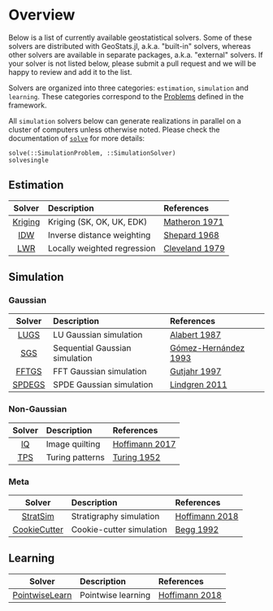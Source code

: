 # Overview

Below is a list of currently available geostatistical solvers.
Some of these solvers are distributed with GeoStats.jl, a.k.a.
"built-in" solvers, whereas other solvers are available in
separate packages, a.k.a. "external" solvers. If your solver
is not listed below, please submit a pull request and we will
be happy to review and add it to the list.

Solvers are organized into three categories: `estimation`, `simulation`
and `learning`. These categories correspond to the [Problems](../problems.md)
defined in the framework.

All `simulation` solvers below can generate realizations in parallel
on a cluster of computers unless otherwise noted. Please check the
documentation of [`solve`](@ref) for more details:

```@docs
solve(::SimulationProblem, ::SimulationSolver)
solvesingle
```

## Estimation

| Solver | Description | References |
|:------:|:------------|:-----------|
| [Kriging](https://github.com/JuliaEarth/GeoStatsSolvers.jl) | Kriging (SK, OK, UK, EDK) | [Matheron 1971](https://books.google.com/books/about/The_Theory_of_Regionalized_Variables_and.html?id=TGhGAAAAYAAJ) |
| [IDW](https://github.com/JuliaEarth/GeoStatsSolvers.jl) | Inverse distance weighting | [Shepard 1968](https://dl.acm.org/citation.cfm?id=810616) |
| [LWR](https://github.com/JuliaEarth/GeoStatsSolvers.jl) | Locally weighted regression | [Cleveland 1979](https://www.jstor.org/stable/2286407) |

## Simulation

### Gaussian

| Solver | Description | References |
|:------:|:------------|:-----------|
| [LUGS](https://github.com/JuliaEarth/GeoStatsSolvers.jl) | LU Gaussian simulation | [Alabert 1987](https://link.springer.com/article/10.1007/BF00897191) |
| [SGS](https://github.com/JuliaEarth/GeoStatsSolvers.jl) | Sequential Gaussian simulation | [Gómez-Hernández 1993](https://link.springer.com/chapter/10.1007/978-94-011-1739-5_8) |
| [FFTGS](https://github.com/JuliaEarth/GeoStatsSolvers.jl) | FFT Gaussian simulation | [Gutjahr 1997](https://link.springer.com/article/10.1007/BF02769641) |
| [SPDEGS](https://github.com/JuliaEarth/GeoStatsSolvers.jl) | SPDE Gaussian simulation | [Lindgren 2011](https://rss.onlinelibrary.wiley.com/doi/10.1111/j.1467-9868.2011.00777.x) |

### Non-Gaussian

| Solver | Description | References |
|:------:|:------------|:-----------|
| [IQ](https://github.com/JuliaEarth/ImageQuilting.jl) | Image quilting | [Hoffimann 2017](https://www.sciencedirect.com/science/article/pii/S0098300417301139) |
| [TPS](https://github.com/JuliaEarth/TuringPatterns.jl) | Turing patterns | [Turing 1952](https://royalsocietypublishing.org/doi/pdf/10.1098/rstb.1952.0012) |

### Meta

| Solver | Description | References |
|:------:|:------------|:-----------|
| [StratSim](https://github.com/JuliaEarth/StratiGraphics.jl) | Stratigraphy simulation | [Hoffimann 2018](https://searchworks.stanford.edu/view/12746435) |
| [CookieCutter](https://github.com/JuliaEarth/GeoStatsSolvers.jl) | Cookie-cutter simulation | [Begg 1992](https://www.onepetro.org/conference-paper/SPE-24698-MS) |

## Learning

| Solver | Description | References |
|:------:|:------------|:-----------|
| [PointwiseLearn](https://github.com/JuliaEarth/GeoStatsSolvers.jl) | Pointwise learning | [Hoffimann 2018](https://doi.org/10.21105/joss.00692) |
